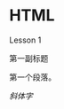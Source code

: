 # HTML
Lesson 1

<!DOCTYPE HTML>

<html>
<head>
<meta http-equiv="Content-Type" content="text/html; charset=utf-8">
<title><a1>网页标题</title>
</head>

<body>
<!-- 注释 -->
<a2>第一副标题</a2>
<p> 第一个段落。 </P>
<p> <em>斜体字</em></p>
<img src="
</body>
</html>
